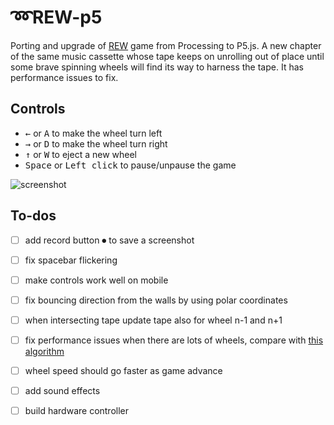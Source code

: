 # ➿REW-p5
Porting and upgrade of [REW](https://github.com/danieledep/REW) game from Processing to P5.js.
A new chapter of the same music cassette whose tape keeps on unrolling out of place until some brave spinning wheels will find its way to harness the tape. It has performance issues to fix.

## Controls
- <kbd>&#8592;</kbd> or <kbd>A</kbd> to make the wheel turn left
- <kbd>&#8594;</kbd> or <kbd>D</kbd> to make the wheel turn right
- <kbd>&#8593;</kbd> or <kbd>W</kbd> to eject a new wheel
- <kbd>Space</kbd> or <kbd>Left click</kbd> to pause/unpause the game   


![screenshot](https://github.com/danieledep/REW_P5/blob/master/assets/Screenshot-10-11-2021.png)

## To-dos
- [ ] add record button ⏺ to save a screenshot
- [ ] fix spacebar flickering
- [ ] make controls work well on mobile
- [ ] fix bouncing direction from the walls by using polar coordinates
- [ ] when intersecting tape update tape also for wheel n-1 and n+1
- [ ] fix performance issues when there are lots of wheels, compare with [this algorithm](https://github.com/davidfig/intersects/blob/master/line-circle.js)
- [ ] wheel speed should go faster as game advance
- [ ] add sound effects
- [ ] build hardware controller

